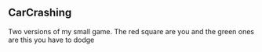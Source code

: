 ## CarCrashing
Two versions of my small game. The red square are you and the green ones are this you have to dodge